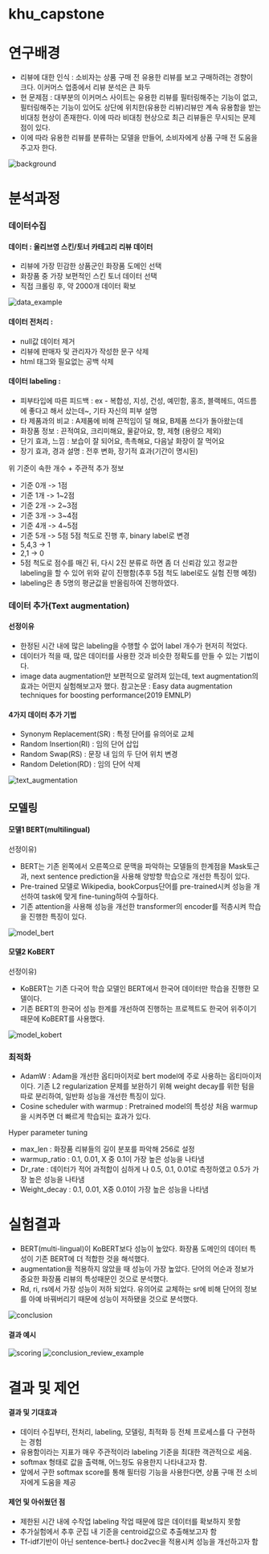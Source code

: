 # khu_capstone

# 연구배경

- 리뷰에 대한 인식 : 소비자는 상품 구매 전 유용한 리뷰를 보고 구매하려는 경향이 크다. 이커머스 업종에서 리뷰 분석은 큰 화두
- 현 문제점 : 대부분의 이커머스 사이트는 유용한 리뷰를 필터링해주는 기능이 없고, 필터링해주는 기능이 있어도 상단에 위치한(유용한 리뷰)리뷰만 계속 유용함을 받는 비대칭 현상이 존재한다. 이에 따라 비대칭 현상으로 최근 리뷰들은 무시되는 문제점이 있다.
- 이에 따라 유용한 리뷰를 분류하는 모델을 만들어, 소비자에게 상품 구매 전 도움을 주고자 한다.

![background](./images/motivation.png)



# 분석과정

### 데이터수집

#### 데이터 : 올리브영 스킨/토너 카테고리 리뷰 데이터
- 리뷰에 가장 민감한 상품군인 화장품 도메인 선택
- 화장품 중 가장 보편적인 스킨 토너 데이터 선택
- 직접 크롤링 후, 약 2000개 데이터 확보

![data_example](./images/data_example.png)


#### 데이터 전처리 : 
- null값 데이터 제거
- 리뷰에 판매자 및 관리자가 작성한 문구 삭제
- html 태그와 필요없는 공백 삭제

#### 데이터 labeling : 
- 피부타입에 따른 피드백 : ex - 복합성, 지성, 건성, 예민함, 홍조, 블랙헤드, 여드름에 좋다고 해서 샀는데~, 기타 자신의 피부 설명
- 타 제품과의 비교 : A제품에 비해 끈적임이 덜 해요, B제품 쓰다가 돌아왔는데
- 화장품 정보 : 끈적여요, 크리미해요, 물같아요, 향, 제형 (용량으 제외)
- 단기 효과, 느낌 : 보습이 잘 되어요, 촉촉해요, 다음날 화장이 잘 먹어요
- 장기 효과, 경과 설명 : 전후 변화, 장기적 효과(기간이 명시된)

위 기준이 속한 개수 + 주관적 추가 정보
- 기준 0개 -> 1점
- 기준 1개 -> 1~2점
- 기준 2개 -> 2~3점
- 기준 3개 -> 3~4점
- 기준 4개 -> 4~5점
- 기준 5개 -> 5점
5점 척도로 진행 후, binary label로 변경
- 5,4,3 -> 1
- 2,1 -> 0
- 5점 척도로 점수를 매긴 뒤, 다시 2진 분류로 하면 좀 더 신뢰감 있고 정교한 labeling을 할 수 있어 위와 같이 진행함(추후 5점 척도 label로도 실험 진행 예정)
- labeling은 총 5명의 평균값을 반올림하여 진행하였다.

### 데이터 추가(Text augmentation)
#### 선정이유
- 한정된 시간 내에 많은 labeling을 수행할 수 없어 label 개수가 현저히 적었다.
- 데이터가 적을 때, 많은 데이터를 사용한 것과 비슷한 정확도를 만들 수 있는 기법이다.
- image data augmentation만 보편적으로 알려져 있는데, text augmentation의 효과는 어떤지 실험해보고자 했다.
참고논문  : Easy data augmentation techniques for boosting performance(2019 EMNLP)

#### 4가지 데이터 추가 기법
- Synonym Replacement(SR) : 특정 단어를 유의어로 교체
- Random Insertion(RI) : 임의 단어 삽입
- Random Swap(RS) : 문장 내 임의 두 단어 위치 변경
- Random Deletion(RD) : 임의 단어 삭제

![text_augmentation](./images/text_augmentation.png)

## 모델링 

#### 모델1 BERT(multilingual)
선정이유)
- BERT는 기존 왼쪽에서 오른쪽으로 문맥을 파악하는 모델들의 한계점을 Mask토근과, next sentence prediction을 사용해 양방향 학습으로 개선한 특징이 있다.
- Pre-trained 모델로 Wikipedia, bookCorpus단어를 pre-trained시켜 성능을 개선하여 task에 맞게 fine-tuning하여 수월하다.
- 기존 attention을 사용해 성능을 개선한 transformer의 encoder를 적층시켜 학습을 진행한 특징이 있다.

![model_bert](./images/bert.png)

#### 모델2 KoBERT
선정이유)
- KoBERT는 기존 다국어 학습 모델인 BERT에서 한국어 데이터만 학습을 진행한 모델이다.
- 기존 BERT의 한국어 성능 한계를 개선하여 진행하는 프로젝트도 한국어 위주이기 때문에 KoBERT를 사용했다.

![model_kobert](./images/kobert.png)

### 최적화
- AdamW : Adam을 개선한 옵티마이저로 bert model에 주로 사용하는 옵티마이저이다. 기존 L2 regularization 문제를 보완하기 위해 weight decay를 위한 텀을 따로 분리하여, 일반화 성능을 개선한 특징이 있다.
- Cosine scheduler with warmup : Pretrained model의 특성상 처음 warmup을 시켜주면 더 빠르게 학습되는 효과가 있다.

Hyper parameter tuning
- max_len : 화장품 리뷰들의 길이 분포를 파악해 256로 설정
- warmup_ratio : 0.1, 0.01, X 중 0.1이 가장 높은 성능을 나타냄
- Dr_rate : 데이터가 적어 과적합이 심하게 나 0.5, 0.1, 0.01로 측정하였고 0.5가 가장 높은 성능을 나타냄
- Weight_decay : 0.1, 0.01, X중 0.01이 가장 높은 성능을 나타냄

# 실험결과

- BERT(multi-lingual)이 KoBERT보다 성능이 높았다. 화장품 도메인의 데이터 특성이 기존 BERT에 더 적합한 것을 해석했다.
- augmentation을 적용하지 않았을 때 성능이 가장 높았다. 단어의 어순과 정보가 중요한 화장품 리뷰의 특성때문인 것으로 분석했다.
- Rd, ri, rs에서 가장 성능이 저하 되었다. 유의어로 교체하는 sr에 비해 단어의 정보를 아예 바꿔버리기 때문에 성능이 저하됐을 것으로 분석했다.

![conclusion](./images/conclusion.png)

#### 결과 예시

![scoring](./images/scoring.png)
![conclusion_review_example](./images/conclusion_review_example.png)

# 결과 및 제언

#### 결과 및 기대효과
- 데이터 수집부터, 전처리, labeling, 모델링, 최적화 등 전체 프로세스를 다 구현하는 경험
- 유용함이라는 지표가 매우 주관적이라 labeling 기준을 최대한 객관적으로 세움.
- softmax 형태로 값을 출력해, 어느정도 유용한지 나타내고자 함.
- 앞에서 구한 softmax score를 통해 필터링 기능을 사용한다면, 상품 구매 전 소비자에게 도움을 제공

#### 제언 및 아쉬웠던 점
- 제한된 시간 내에 수작업 labeling 작업 때문에 많은 데이터를 확보하지 못함
- 추가실험에서 추후 군집 내 기준을 centroid값으로 추출해보고자 함
- Tf-idf기반이 아닌 sentence-bert나 doc2vec을 적용시켜 성능을 개선하고자 함

